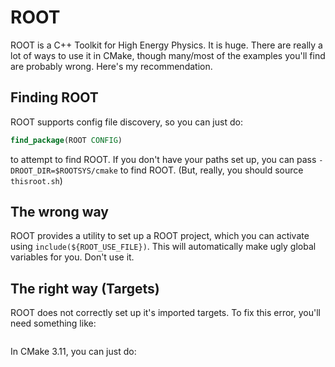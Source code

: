 # ROOT

ROOT is a C++ Toolkit for High Energy Physics. It is huge. There are really a lot of ways to use it in CMake, though many/most of the examples you'll find are probably wrong. Here's my recommendation.


## Finding ROOT

ROOT supports config file discovery, so you can just do:

```cmake
find_package(ROOT CONFIG)
```

to attempt to find ROOT. If you don't have your paths set up, you can pass `-DROOT_DIR=$ROOTSYS/cmake` to find ROOT. (But, really, you should source `thisroot.sh`)

## The wrong way

ROOT provides a utility to set up a ROOT project, which you can activate using `include(${ROOT_USE_FILE})`. This will automatically make ugly global variables for you. Don't use it.

## The right way (Targets)

ROOT does not correctly set up it's imported targets. To fix this error, you'll need something like:

```cmake

```

In CMake 3.11, you can just do:

```cmake
```

